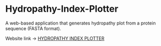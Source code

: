 # Hydropathy-Index-Plotter
A web-based application that generates hydropathy plot from a protein sequence (FASTA format).

Website link → [HYDROPATHY INDEX PLOTTER](https://baby-phage-hydropathy-index-plotte-webapphydropathy-plot-p2xdrs.streamlitapp.com/)
